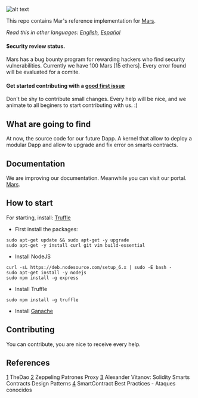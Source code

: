 ![alt text](https://www.marsopensociety.com/wp-content/uploads/2018/09/MARS-OPEN-SOCIETY-Logo.png)

This repo contains Mar's reference implementation for [Mars](https://www.marsopensociety.com/info/).

*Read this in other languages: [English](readme.md), [Español](readme.es.md)*

#### Security review status.
Mars has a bug bounty program for rewarding hackers who find security vulnerabilities. Currently we have 100 Mars [15 ethers]. Every error found will be evaluated for a comite.

#### Get started contributing with a [good first issue](https://github.com/MARSOPENSOCIETY/Mars/issues?q=is%3Aissue+is%3Aopen+label%3A%22good+first+issue%22)
Don't be shy to contribute small changes. Every help will be nice, and we animate to all beginers to start contributing with us. :)

## What are going to find
At now, the source code for our future Dapp. A kernel that allow to deploy a modular Dapp and allow to upgrade and fix error on smarts contracts.

## Documentation
We are improving our documentation. Meanwhile you can visit our portal. [Mars](https://www.marsopensociety.com/info/).

## How to start
For starting, install: [Truffle](https://truffleframework.com/docs/truffle/quickstart)
 - First install the packages:
```
sudo apt-get update && sudo apt-get -y upgrade
sudo apt-get -y install curl git vim build-essential
```
 - Install NodeJS
 ```
curl -sL https://deb.nodesource.com/setup_6.x | sudo -E bash -
sudo apt-get install -y nodejs
sudo npm install -g express
```
 - Install Truffle
 ```
sudo npm install -g truffle
```
 - Install [Ganache](https://truffleframework.com/ganache)

## Contributing
You can contribute, you are nice to receive every help.

## References
[1](https://github.com/slockit/DAO) TheDao
[2](https://blog.zeppelinos.org/proxy-patterns/) Zeppeling Patrones Proxy
[3](https://medium.com/@i6mi6/solidty-smart-contracts-design-patterns-ecfa3b1e9784) Alexander Vitanov: Solidity Smarts Contracts Design Patterns
[4](https://github.com/ConsenSys/smart-contract-best-practices/blob/master/docs/known_attacks.md) SmartContract Best Practices - Ataques conocidos
